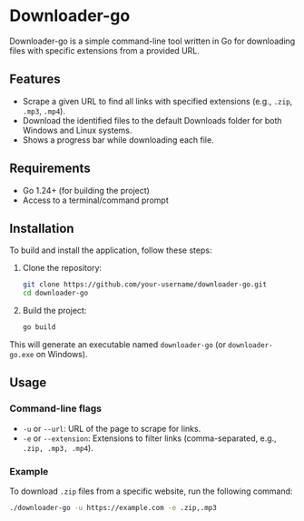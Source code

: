 # Downloader-go

Downloader-go is a simple command-line tool written in Go for downloading files with specific extensions from a provided URL.

## Features

- Scrape a given URL to find all links with specified extensions (e.g., `.zip`, `.mp3`, `.mp4`).
- Download the identified files to the default Downloads folder for both Windows and Linux systems.
- Shows a progress bar while downloading each file.

## Requirements

- Go 1.24+ (for building the project)
- Access to a terminal/command prompt

## Installation

To build and install the application, follow these steps:

1. Clone the repository:

    ```bash
    git clone https://github.com/your-username/downloader-go.git
    cd downloader-go
    ```

2. Build the project:

    ```bash
    go build
    ```

This will generate an executable named `downloader-go` (or `downloader-go.exe` on Windows).

## Usage

### Command-line flags

- `-u` or `--url`: URL of the page to scrape for links.
- `-e` or `--extension`: Extensions to filter links (comma-separated, e.g., `.zip, .mp3, .mp4`).

### Example

To download `.zip` files from a specific website, run the following command:

```bash
./downloader-go -u https://example.com -e .zip,.mp3
